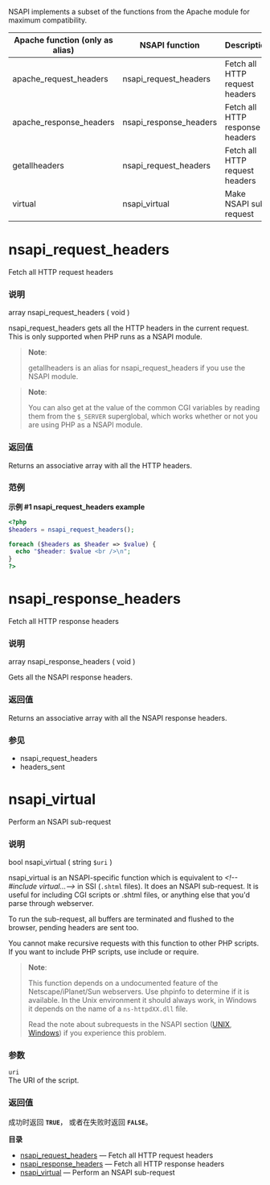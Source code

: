 NSAPI implements a subset of the functions from the Apache module for
maximum compatibility.

| Apache function (only as alias)                         | NSAPI function                                         | Description                     |
|---------------------------------------------------------|--------------------------------------------------------|---------------------------------|
| <span class="function">apache\_request\_headers</span>  | <span class="function">nsapi\_request\_headers</span>  | Fetch all HTTP request headers  |
| <span class="function">apache\_response\_headers</span> | <span class="function">nsapi\_response\_headers</span> | Fetch all HTTP response headers |
| <span class="function">getallheaders</span>             | <span class="function">nsapi\_request\_headers</span>  | Fetch all HTTP request headers  |
| <span class="function">virtual</span>                   | <span class="function">nsapi\_virtual</span>           | Make NSAPI sub-request          |

nsapi\_request\_headers
=======================

Fetch all HTTP request headers

### 说明

<span class="type">array</span> <span
class="methodname">nsapi\_request\_headers</span> ( <span
class="methodparam">void</span> )

<span class="function">nsapi\_request\_headers</span> gets all the HTTP
headers in the current request. This is only supported when PHP runs as
a <span class="productname">NSAPI</span> module.

> **Note**:
>
> <span class="function">getallheaders</span> is an alias for <span
> class="function">nsapi\_request\_headers</span> if you use the NSAPI
> module.

> **Note**:
>
> You can also get at the value of the common CGI variables by reading
> them from the `$_SERVER` superglobal, which works whether or not you
> are using PHP as a <span class="productname">NSAPI</span> module.

### 返回值

Returns an associative array with all the HTTP headers.

### 范例

**示例 \#1 <span class="function">nsapi\_request\_headers</span>
example**

``` php
<?php
$headers = nsapi_request_headers();

foreach ($headers as $header => $value) {
  echo "$header: $value <br />\n";
}
?>
```

nsapi\_response\_headers
========================

Fetch all HTTP response headers

### 说明

<span class="type">array</span> <span
class="methodname">nsapi\_response\_headers</span> ( <span
class="methodparam">void</span> )

Gets all the NSAPI response headers.

### 返回值

Returns an associative array with all the NSAPI response headers.

### 参见

-   <span class="function">nsapi\_request\_headers</span>
-   <span class="function">headers\_sent</span>

nsapi\_virtual
==============

Perform an NSAPI sub-request

### 说明

<span class="type">bool</span> <span
class="methodname">nsapi\_virtual</span> ( <span
class="methodparam"><span class="type">string</span> `$uri`</span> )

<span class="function">nsapi\_virtual</span> is an NSAPI-specific
function which is equivalent to *\<!--\#include virtual...--\>* in SSI
(`.shtml` files). It does an NSAPI sub-request. It is useful for
including CGI scripts or .shtml files, or anything else that you'd parse
through webserver.

To run the sub-request, all buffers are terminated and flushed to the
browser, pending headers are sent too.

You cannot make recursive requests with this function to other PHP
scripts. If you want to include PHP scripts, use <span
class="function">include</span> or <span
class="function">require</span>.

> **Note**:
>
> This function depends on a undocumented feature of the
> Netscape/iPlanet/Sun webservers. Use <span
> class="function">phpinfo</span> to determine if it is available. In
> the Unix environment it should always work, in Windows it depends on
> the name of a `ns-httpdXX.dll` file.
>
> Read the note about subrequests in the NSAPI section
> (<a href="/install/unix/sun.html#install.unix.sun.notes" class="link">UNIX</a>,
> <a href="/install/windows/legacy/index.html#install.windows.legacy.sun.notes" class="link">Windows</a>)
> if you experience this problem.

### 参数

`uri`  
The URI of the script.

### 返回值

成功时返回 **`TRUE`**， 或者在失败时返回 **`FALSE`**。

**目录**

-   [nsapi\_request\_headers](/ref/nsapi.html#nsapi_request_headers) —
    Fetch all HTTP request headers
-   [nsapi\_response\_headers](/ref/nsapi.html#nsapi_response_headers) —
    Fetch all HTTP response headers
-   [nsapi\_virtual](/ref/nsapi.html#nsapi_virtual) — Perform an NSAPI
    sub-request

